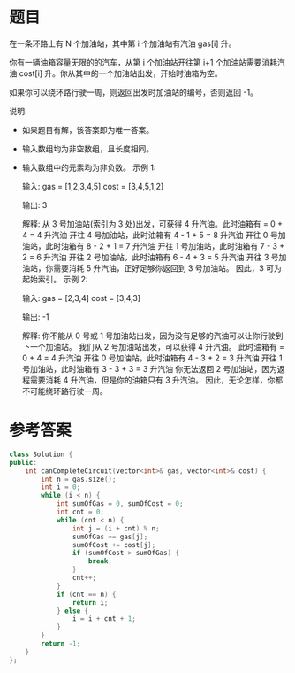 # 题目
在一条环路上有 N 个加油站，其中第 i 个加油站有汽油 gas[i] 升。

你有一辆油箱容量无限的的汽车，从第 i 个加油站开往第 i+1 个加油站需要消耗汽油 cost[i] 升。你从其中的一个加油站出发，开始时油箱为空。

如果你可以绕环路行驶一周，则返回出发时加油站的编号，否则返回 -1。

说明: 

* 如果题目有解，该答案即为唯一答案。
* 输入数组均为非空数组，且长度相同。
* 输入数组中的元素均为非负数。
示例 1:

    输入: 
    gas  = [1,2,3,4,5]
    cost = [3,4,5,1,2]

    输出: 3

    解释:
    从 3 号加油站(索引为 3 处)出发，可获得 4 升汽油。此时油箱有 = 0 + 4 = 4 升汽油
    开往 4 号加油站，此时油箱有 4 - 1 + 5 = 8 升汽油
    开往 0 号加油站，此时油箱有 8 - 2 + 1 = 7 升汽油
    开往 1 号加油站，此时油箱有 7 - 3 + 2 = 6 升汽油
    开往 2 号加油站，此时油箱有 6 - 4 + 3 = 5 升汽油
    开往 3 号加油站，你需要消耗 5 升汽油，正好足够你返回到 3 号加油站。
    因此，3 可为起始索引。
示例 2:

    输入: 
    gas  = [2,3,4]
    cost = [3,4,3]

    输出: -1

    解释:
    你不能从 0 号或 1 号加油站出发，因为没有足够的汽油可以让你行驶到下一个加油站。
    我们从 2 号加油站出发，可以获得 4 升汽油。 此时油箱有 = 0 + 4 = 4 升汽油
    开往 0 号加油站，此时油箱有 4 - 3 + 2 = 3 升汽油
    开往 1 号加油站，此时油箱有 3 - 3 + 3 = 3 升汽油
    你无法返回 2 号加油站，因为返程需要消耗 4 升汽油，但是你的油箱只有 3 升汽油。
    因此，无论怎样，你都不可能绕环路行驶一周。

# 参考答案
```c++
class Solution {
public:
    int canCompleteCircuit(vector<int>& gas, vector<int>& cost) {
        int n = gas.size();
        int i = 0;
        while (i < n) {
            int sumOfGas = 0, sumOfCost = 0;
            int cnt = 0;
            while (cnt < n) {
                int j = (i + cnt) % n;
                sumOfGas += gas[j];
                sumOfCost += cost[j];
                if (sumOfCost > sumOfGas) {
                    break;
                }
                cnt++;
            }
            if (cnt == n) {
                return i;
            } else {
                i = i + cnt + 1;
            }
        }
        return -1;
    }
};
